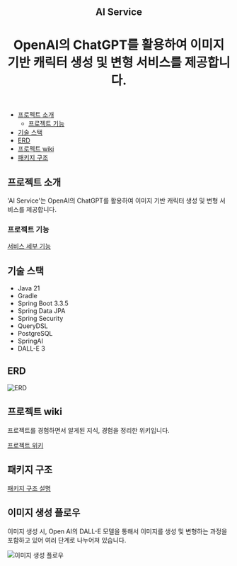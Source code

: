 <div align="center">
  <br>
  <h2> AI Service </h2>
  <h1> OpenAI의 ChatGPT를 활용하여 이미지 기반 캐릭터 생성 및 변형 서비스를 제공합니다.</h1>
</div>
<br>

- [프로젝트 소개](#프로젝트-소개)
    * [프로젝트 기능](#프로젝트-기능)
- [기술 스택](#기술-스택)
- [ERD](#erd)
- [프로젝트 wiki](#프로젝트-wiki)
- [패키지 구조](#패키지-구조)


## 프로젝트 소개

'AI Service'는 OpenAI의 ChatGPT를 활용하여 이미지 기반 캐릭터 생성 및 변형 서비스를 제공합니다.

### 프로젝트 기능

[서비스 세부 기능](/docs/service_detail.md)

## 기술 스택

- Java 21
- Gradle 
- Spring Boot 3.3.5
- Spring Data JPA
- Spring Security
- QueryDSL 
- PostgreSQL
- SpringAI
- DALL-E 3

## ERD

![ERD](https://github.com/user-attachments/assets/a4fd6249-89f7-4535-bae8-9a87d4bedb81)

## 프로젝트 wiki

프로젝트를 경험하면서 알게된 지식, 경험을 정리한 위키입니다.

[프로젝트 위키](https://few-monkey-6ee.notion.site/154a674672d98052a540f4563108db49?v=154a674672d981cab258000ca4218a60)

## 패키지 구조

[패키지 구조 설명](/docs/package_structure.md)

## 이미지 생성 플로우

이미지 생성 시, Open AI의 DALL-E 모델을 통해서 이미지를 생성 및 변형하는 과정을 포함하고 있어 여러 단계로 나누어져 있습니다.

![이미지 생성 플로우](https://github.com/user-attachments/assets/6e7d23ed-a07d-47a4-911e-d64c52ed7d84)


